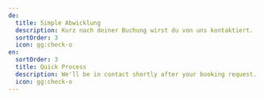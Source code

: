 ```yaml
---
de:
  title: Simple Abwicklung
  description: Kurz nach deiner Buchung wirst du von uns kontaktiert.
  sortOrder: 3
  icon: gg:check-o
en:
  sortOrder: 3
  title: Quick Process
  description: We'll be in contact shortly after your booking request.
  icon: gg:check-o
---
```

